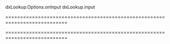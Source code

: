 <!--id-->dxLookup.Options.onInput<!--/id-->
<!--EventForAction-->dxLookup.input<!--/EventForAction-->
===========================================================================
<!--hidden--><!--/hidden-->
===========================================================================

